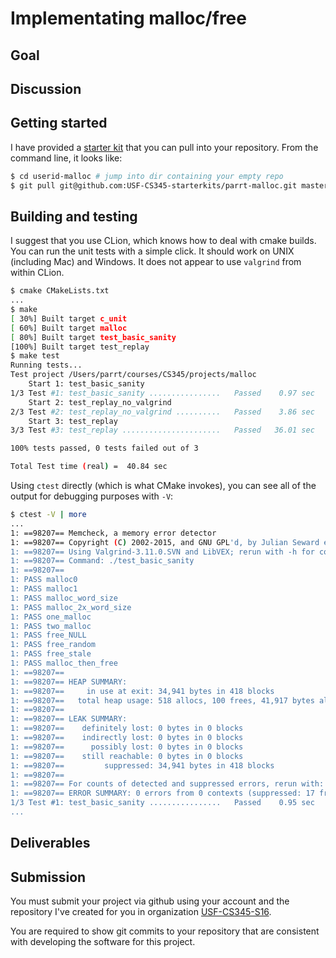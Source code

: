 # Implementating malloc/free
## Goal

## Discussion

## Getting started

I have provided a [starter kit](https://github.com/USF-CS345-starterkits/parrt-malloc) that you can pull into your repository. From the command line, it looks like:

```bash
$ cd userid-malloc # jump into dir containing your empty repo
$ git pull git@github.com:USF-CS345-starterkits/parrt-malloc.git master
```

## Building and testing

I suggest that you use CLion, which knows how to deal with cmake builds. You can run the unit tests with a simple click. It should work on UNIX (including Mac) and Windows.
It does not appear to use `valgrind` from within CLion.

```bash
$ cmake CMakeLists.txt 
...
$ make
[ 30%] Built target c_unit
[ 60%] Built target malloc
[ 80%] Built target test_basic_sanity
[100%] Built target test_replay
$ make test
Running tests...
Test project /Users/parrt/courses/CS345/projects/malloc
    Start 1: test_basic_sanity
1/3 Test #1: test_basic_sanity ................   Passed    0.97 sec
    Start 2: test_replay_no_valgrind
2/3 Test #2: test_replay_no_valgrind ..........   Passed    3.86 sec
    Start 3: test_replay
3/3 Test #3: test_replay ......................   Passed   36.01 sec

100% tests passed, 0 tests failed out of 3

Total Test time (real) =  40.84 sec
```

Using `ctest` directly (which is what CMake invokes), you can see all of the output for debugging purposes with `-V`:

```bash
$ ctest -V | more
...
1: ==98207== Memcheck, a memory error detector
1: ==98207== Copyright (C) 2002-2015, and GNU GPL'd, by Julian Seward et al.
1: ==98207== Using Valgrind-3.11.0.SVN and LibVEX; rerun with -h for copyright info
1: ==98207== Command: ./test_basic_sanity
1: ==98207== 
1: PASS malloc0
1: PASS malloc1
1: PASS malloc_word_size
1: PASS malloc_2x_word_size
1: PASS one_malloc
1: PASS two_malloc
1: PASS free_NULL
1: PASS free_random
1: PASS free_stale
1: PASS malloc_then_free
1: ==98207== 
1: ==98207== HEAP SUMMARY:
1: ==98207==     in use at exit: 34,941 bytes in 418 blocks
1: ==98207==   total heap usage: 518 allocs, 100 frees, 41,917 bytes allocated
1: ==98207== 
1: ==98207== LEAK SUMMARY:
1: ==98207==    definitely lost: 0 bytes in 0 blocks
1: ==98207==    indirectly lost: 0 bytes in 0 blocks
1: ==98207==      possibly lost: 0 bytes in 0 blocks
1: ==98207==    still reachable: 0 bytes in 0 blocks
1: ==98207==         suppressed: 34,941 bytes in 418 blocks
1: ==98207== 
1: ==98207== For counts of detected and suppressed errors, rerun with: -v
1: ==98207== ERROR SUMMARY: 0 errors from 0 contexts (suppressed: 17 from 17)
1/3 Test #1: test_basic_sanity ................   Passed    0.95 sec
...
```

## Deliverables

## Submission

You must submit your project via github using your account and the repository I've created for you in organization [USF-CS345-S16](https://github.com/USF-CS345-S16).

You are required to show git commits to your repository that are consistent with developing the software for this project.

